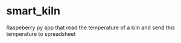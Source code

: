 # smart_kiln
Raspeberry py app that read the temperature of a kiln and send this temperature to spreadsheet
